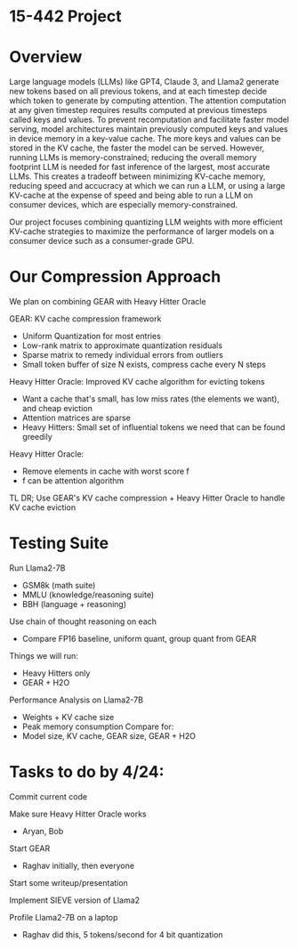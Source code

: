 # 15-442 Project

# Overview

Large language models (LLMs) like GPT4, Claude 3, and Llama2 generate new tokens based on all previous tokens, and at each timestep decide which token to generate by computing attention. The attention computation at any given timestep requires results computed at previous timesteps called keys and values. To prevent recomputation and facilitate faster model serving, model architectures maintain previously computed keys and values in device memory in a key-value cache. The more keys and values can be stored in the KV cache, the faster the model can be served.  However, running LLMs is memory-constrained; reducing the overall memory footprint LLM is needed for fast inference of the largest, most accurate LLMs.  This creates a tradeoff between minimizing KV-cache memory, reducing speed and accucracy at which we can run a LLM, or using a large KV-cache at the expense of speed and being able to run a LLM on consumer devices, which are especially memory-constrained.  

Our project focuses combining quantizing LLM weights with more efficient KV-cache strategies to maximize the performance of larger models on a consumer device such as a consumer-grade GPU.

# Our Compression Approach

We plan on combining GEAR with Heavy Hitter Oracle

GEAR: KV cache compression framework
- Uniform Quantization for most entries
- Low-rank matrix to approximate quantization residuals
- Sparse matrix to remedy individual errors from outliers
- Small token buffer of size N exists, compress cache every N steps

Heavy Hitter Oracle: Improved KV cache algorithm for evicting tokens
- Want a cache that's small, has low miss rates (the elements we want), and cheap eviction
- Attention matrices are sparse
- Heavy Hitters: Small set of influential tokens we need that can be found greedily

Heavy Hitter Oracle:
- Remove elements in cache with worst score f
- f can be attention algorithm

TL DR; Use GEAR's KV cache compression + Heavy Hitter Oracle to handle KV cache eviction

# Testing Suite

Run Llama2-7B
- GSM8k (math suite)
- MMLU (knowledge/reasoning suite)
- BBH (language + reasoning)

Use chain of thought reasoning on each
- Compare FP16 baseline, uniform quant, group quant from GEAR

Things we will run:
- Heavy Hitters only
- GEAR + H2O

Performance Analysis on Llama2-7B
- Weights + KV cache size
- Peak memory consumption
Compare for:
- Model size, KV cache, GEAR size, GEAR + H2O

# Tasks to do by 4/24:

Commit current code

Make sure Heavy Hitter Oracle works
- Aryan, Bob

Start GEAR
- Raghav initially, then everyone


Start some writeup/presentation

Implement SIEVE version of Llama2

Profile Llama2-7B on a laptop
- Raghav did this, 5 tokens/second for 4 bit quantization
